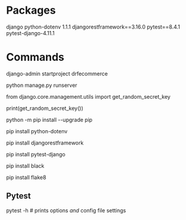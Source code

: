 # Packages

django
python-dotenv 1.1.1
djangorestframework==3.16.0
pytest==8.4.1
pytest-django-4.11.1

# Commands

django-admin startproject drfecommerce

python manage.py runserver

from django.core.management.utils import get_random_secret_key

print(get_random_secret_key())

python -m pip install --upgrade pip

pip install python-dotenv

pip install djangorestframework

pip install pytest-django

pip install black

pip install flake8

## Pytest 

pytest -h   # prints options _and_ config file settings
